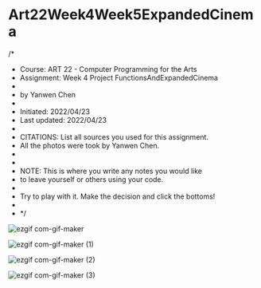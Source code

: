 # Art22Week4Week5ExpandedCinema

/*
 * Course: ART 22  - Computer Programming for the Arts
 * Assignment: Week 4 Project FunctionsAndExpandedCinema
 *
 * by Yanwen Chen
 *
 * Initiated: 2022/04/23
 * Last updated: 2022/04/23
 *
 * CITATIONS: List all sources you used for this assignment.
 * All the photos were took by Yanwen Chen.
 *
 *
 * NOTE: This is where you write any notes you would like
 * to leave yourself or others using your code.
 *
 * Try to play with it. Make the decision and click the bottoms!
 *
 * */

![ezgif com-gif-maker](https://user-images.githubusercontent.com/91364746/165022506-99985b2d-fa3f-450c-a8ec-fd5be5f2d99f.gif)

![ezgif com-gif-maker (1)](https://user-images.githubusercontent.com/91364746/165022565-fa266c86-d42e-4372-91a0-3fb34540089b.gif)

![ezgif com-gif-maker (2)](https://user-images.githubusercontent.com/91364746/165022719-e31bde72-ad1c-43d7-adaf-20533aa966ed.gif)

![ezgif com-gif-maker (3)](https://user-images.githubusercontent.com/91364746/165022635-dadc7a30-ff1e-4ab7-b6ae-a491de04b86c.gif)
